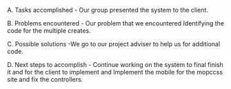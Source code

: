 A. Tasks accomplished - Our group presented the system to the client.

B. Problems encountered - Our problem that we encountered Identifying the code for the multiple creates.

C. Possible solutions -We go to our project adviser to help us for additional code.

D. Next steps to accomplish - Continue working on the system to final finish it and for the client to implement and Implement the mobile for the mopccss site and fix the controllers.